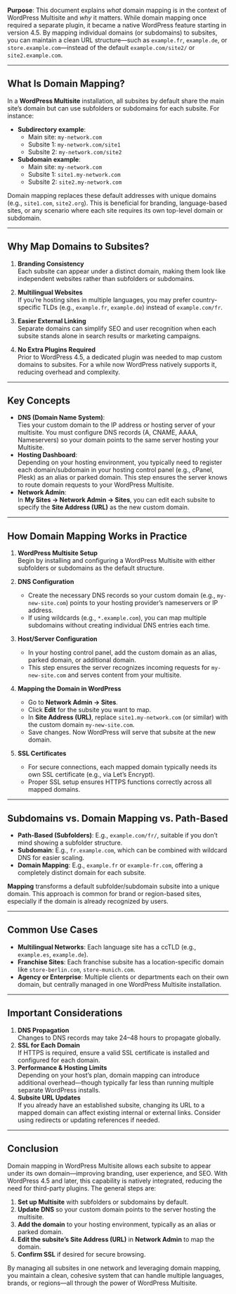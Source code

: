 **Purpose**: This document explains _what_ domain mapping is in the context of WordPress Multisite and _why_ it matters. While domain mapping once required a separate plugin, it became a native WordPress feature starting in version 4.5. By mapping individual domains (or subdomains) to subsites, you can maintain a clean URL structure—such as `example.fr`, `example.de`, or `store.example.com`—instead of the default `example.com/site2/` or `site2.example.com`.

---

## What Is Domain Mapping?

In a **WordPress Multisite** installation, all subsites by default share the main site’s domain but can use subfolders or subdomains for each subsite. For instance:

- **Subdirectory example**:
    - Main site: `my-network.com`
    - Subsite 1: `my-network.com/site1`
    - Subsite 2: `my-network.com/site2`
- **Subdomain example**:
    - Main site: `my-network.com`
    - Subsite 1: `site1.my-network.com`
    - Subsite 2: `site2.my-network.com`

Domain mapping replaces these default addresses with unique domains (e.g., `site1.com`, `site2.org`). This is beneficial for branding, language-based sites, or any scenario where each site requires its own top-level domain or subdomain.

---

## Why Map Domains to Subsites?

1. **Branding Consistency**  
    Each subsite can appear under a distinct domain, making them look like independent websites rather than subfolders or subdomains.
    
2. **Multilingual Websites**  
    If you’re hosting sites in multiple languages, you may prefer country-specific TLDs (e.g., `example.fr`, `example.de`) instead of `example.com/fr`.
    
3. **Easier External Linking**  
    Separate domains can simplify SEO and user recognition when each subsite stands alone in search results or marketing campaigns.
    
4. **No Extra Plugins Required**  
    Prior to WordPress 4.5, a dedicated plugin was needed to map custom domains to subsites. For a while now WordPress natively supports it, reducing overhead and complexity.
    

---

## Key Concepts

- **DNS (Domain Name System)**:  
    Ties your custom domain to the IP address or hosting server of your multisite. You must configure DNS records (A, CNAME, AAAA, Nameservers) so your domain points to the same server hosting your Multisite.
- **Hosting Dashboard**:  
    Depending on your hosting environment, you typically need to register each domain/subdomain in your hosting control panel (e.g., cPanel, Plesk) as an alias or parked domain. This step ensures the server knows to route domain requests to your WordPress Multisite.
- **Network Admin**:  
    In **My Sites → Network Admin → Sites**, you can edit each subsite to specify the **Site Address (URL)** as the new custom domain.

---

## How Domain Mapping Works in Practice

1. **WordPress Multisite Setup**  
    Begin by installing and configuring a WordPress Multisite with either subfolders or subdomains as the default structure.
    
2. **DNS Configuration**
    
    - Create the necessary DNS records so your custom domain (e.g., `my-new-site.com`) points to your hosting provider’s nameservers or IP address.
    - If using wildcards (e.g., `*.example.com`), you can map multiple subdomains without creating individual DNS entries each time.
3. **Host/Server Configuration**
    
    - In your hosting control panel, add the custom domain as an alias, parked domain, or additional domain.
    - This step ensures the server recognizes incoming requests for `my-new-site.com` and serves content from your multisite.
4. **Mapping the Domain in WordPress**
    
    - Go to **Network Admin → Sites**.
    - Click **Edit** for the subsite you want to map.
    - In **Site Address (URL)**, replace `site1.my-network.com` (or similar) with the custom domain `my-new-site.com`.
    - Save changes. Now WordPress will serve that subsite at the new domain.
5. **SSL Certificates**
    
    - For secure connections, each mapped domain typically needs its own SSL certificate (e.g., via Let’s Encrypt).
    - Proper SSL setup ensures HTTPS functions correctly across all mapped domains.

---

## Subdomains vs. Domain Mapping vs. Path-Based

- **Path-Based (Subfolders)**: E.g., `example.com/fr/`, suitable if you don’t mind showing a subfolder structure.
- **Subdomain**: E.g., `fr.example.com`, which can be combined with wildcard DNS for easier scaling.
- **Domain Mapping**: E.g., `example.fr` or `example-fr.com`, offering a completely distinct domain for each subsite.

**Mapping** transforms a default subfolder/subdomain subsite into a unique domain. This approach is common for brand or region-based sites, especially if the domain is already recognized by users.

---

## Common Use Cases

- **Multilingual Networks**: Each language site has a ccTLD (e.g., `example.es`, `example.de`).
- **Franchise Sites**: Each franchise subsite has a location-specific domain like `store-berlin.com`, `store-munich.com`.
- **Agency or Enterprise**: Multiple clients or departments each on their own domain, but centrally managed in one WordPress Multisite installation.

---

## Important Considerations

1. **DNS Propagation**  
    Changes to DNS records may take 24–48 hours to propagate globally.
2. **SSL for Each Domain**  
    If HTTPS is required, ensure a valid SSL certificate is installed and configured for each domain.
3. **Performance & Hosting Limits**  
    Depending on your host’s plan, domain mapping can introduce additional overhead—though typically far less than running multiple separate WordPress installs.
4. **Subsite URL Updates**  
    If you already have an established subsite, changing its URL to a mapped domain can affect existing internal or external links. Consider using redirects or updating references if needed.

---

## Conclusion

Domain mapping in WordPress Multisite allows each subsite to appear under its own domain—improving branding, user experience, and SEO. With WordPress 4.5 and later, this capability is natively integrated, reducing the need for third-party plugins. The general steps are:

1. **Set up Multisite** with subfolders or subdomains by default.
2. **Update DNS** so your custom domain points to the server hosting the multisite.
3. **Add the domain** to your hosting environment, typically as an alias or parked domain.
4. **Edit the subsite’s Site Address (URL)** in **Network Admin** to map the domain.
5. **Confirm SSL** if desired for secure browsing.

By managing all subsites in one network and leveraging domain mapping, you maintain a clean, cohesive system that can handle multiple languages, brands, or regions—all through the power of WordPress Multisite.
